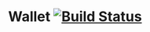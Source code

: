 # Wallet [![Build Status](https://travis-ci.org/bcolombini/Wallet.svg?branch=master)](https://travis-ci.org/bcolombini/Wallet)
